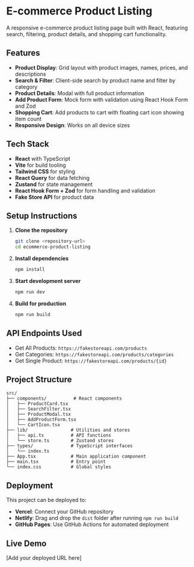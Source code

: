 # E-commerce Product Listing

A responsive e-commerce product listing page built with React, featuring search, filtering, product details, and shopping cart functionality.

## Features

- **Product Display**: Grid layout with product images, names, prices, and descriptions
- **Search & Filter**: Client-side search by product name and filter by category
- **Product Details**: Modal with full product information
- **Add Product Form**: Mock form with validation using React Hook Form and Zod
- **Shopping Cart**: Add products to cart with floating cart icon showing item count
- **Responsive Design**: Works on all device sizes

## Tech Stack

- **React** with TypeScript
- **Vite** for build tooling
- **Tailwind CSS** for styling
- **React Query** for data fetching
- **Zustand** for state management
- **React Hook Form + Zod** for form handling and validation
- **Fake Store API** for product data

## Setup Instructions

1. **Clone the repository**
   ```bash
   git clone <repository-url>
   cd ecommerce-product-listing
   ```

2. **Install dependencies**
   ```bash
   npm install
   ```

3. **Start development server**
   ```bash
   npm run dev
   ```

4. **Build for production**
   ```bash
   npm run build
   ```

## API Endpoints Used

- Get All Products: `https://fakestoreapi.com/products`
- Get Categories: `https://fakestoreapi.com/products/categories`
- Get Single Product: `https://fakestoreapi.com/products/{id}`

## Project Structure

```
src/
├── components/          # React components
│   ├── ProductCard.tsx
│   ├── SearchFilter.tsx
│   ├── ProductModal.tsx
│   ├── AddProductForm.tsx
│   └── CartIcon.tsx
├── lib/                # Utilities and stores
│   ├── api.ts          # API functions
│   └── store.ts        # Zustand stores
├── types/              # TypeScript interfaces
│   └── index.ts
├── App.tsx             # Main application component
├── main.tsx            # Entry point
└── index.css           # Global styles
```

## Deployment

This project can be deployed to:
- **Vercel**: Connect your GitHub repository
- **Netlify**: Drag and drop the `dist` folder after running `npm run build`
- **GitHub Pages**: Use GitHub Actions for automated deployment

## Live Demo

[Add your deployed URL here]